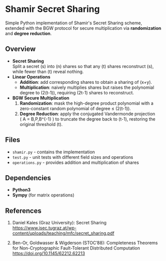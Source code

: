# Shamir Secret Sharing 

Simple Python implementation of Shamir's Secret Sharing scheme, extended with the BGW protocol for secure multiplication via **randomization** and **degree reduction**.

## Overview

- **Secret Sharing**  
  Split a secret \(s\) into \(n\) shares so that any \(t\) shares reconstruct \(s\), while fewer than \(t\) reveal nothing.
- **Linear Operations**  
  - **Addition**: add corresponding shares to obtain a sharing of \(x+y\).  
  - **Multiplication**: naively multiplies shares but raises the polynomial degree to \(2(t-1)\), requiring \(2t-1\) shares to reconstruct.
- **BGW Secure Multiplication**  
  1. **Randomization**: mask the high-degree product polynomial with a zero-constant random polynomial of degree ≤ \(2(t-1)\).  
  2. **Degree Reduction**: apply the conjugated Vandermonde projection  
     \(
       A = B\,P\,B^{-1}
     \)
     to truncate the degree back to \(t-1\), restoring the original threshold \(t\).


## Files

- `shamir.py` - contains the implementation
- `test.py` - unit tests with different field sizes and operations
- `operations.py` - provides addition and multiplication of shares

## Dependencies

- **Python3**
- **Sympy** (for matrix operations)

## References
1. Daniel Kales (Graz University): Secret Sharing
https://www.isec.tugraz.at/wp-content/uploads/teaching/mfc/secret_sharing.pdf

2. Ben-Or, Goldwasser & Wigderson (STOC’88): Completeness Theorems for Non-Cryptographic Fault-Tolerant Distributed Computation
https://doi.org/10.1145/62212.62213

